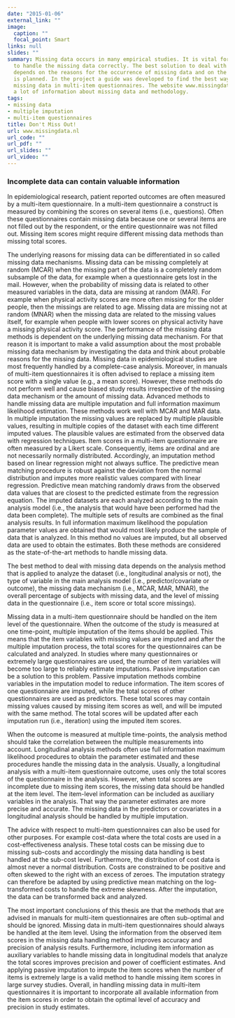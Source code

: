 ```yaml
---
date: "2015-01-06"
external_link: ""
image:
  caption: ""
  focal_point: Smart
links: null
slides: ""
summary: Missing data occurs in many empirical studies. It is vital for study results
  to handle the missing data correctly. The best solution to deal with missing data
  depends on the reasons for the occurrence of missing data and on the analysis that
  is planned. In the project a guide was developed to find the best way to deal with
  missing data in multi-item questionnaires. The website www.missingdata.nl also provides
  a lot of information about missing data and methodology.
tags:
- missing data
- multiple imputation
- multi-item questionnaires
title: Don't Miss Out!
url: www.missingdata.nl
url_code: ""
url_pdf: ""
url_slides: ""
url_video: ""
---
```


### Incomplete data can contain valuable information

In epidemiological research, patient reported outcomes are often measured by a multi-item questionnaire. In a multi-item questionnaire a construct is measured by combining the scores on several items (i.e., questions). Often these questionnaires contain missing data because one or several items are not filled out by the respondent, or the entire questionnaire was not filled out. Missing item scores might require different missing data methods than missing total scores. 

The underlying reasons for missing data can be differentiated in so called missing data mechanisms. Missing data can be missing completely at random (MCAR) when the missing part of the data is a completely random subsample of the data, for example when a questionnaire gets lost in the mail. However, when the probability of missing data is related to other measured variables in the data, data are missing at random (MAR). For example when physical activity scores are more often missing for the older people, then the missings are related to age. Missing data are missing not at random (MNAR) when the missing data are related to the missing values itself, for example when people with lower scores on physical activity have a missing physical activity score. The performance of the missing data methods is dependent on the underlying missing data mechanism. For that reason it is important to make a valid assumption about the most probable missing data mechanism by investigating the data and think about probable reasons for the missing data. 
Missing data in epidemiological studies are most frequently handled by a complete-case analysis. Moreover, in manuals of multi-item questionnaires it is often advised to replace a missing item score with a single value (e.g., a mean score). However, these methods do not perform well and cause biased study results irrespective of the missing data mechanism or the amount of missing data. Advanced methods to handle missing data are multiple imputation and full information maximum likelihood estimation. These methods work well with MCAR and MAR data. In multiple imputation the missing values are replaced by multiple plausible values, resulting in multiple copies of the dataset with each time different imputed values. The plausible values are estimated from the observed data with regression techniques. Item scores in a multi-item questionnaire are often measured by a Likert scale. Consequently, items are ordinal and are not necessarily normally distributed. Accordingly, an imputation method based on linear regression might not always suffice. The predictive mean matching procedure is robust against the deviation from the normal distribution and imputes more realistic values compared with linear regression. Predictive mean matching randomly draws from the observed data values that are closest to the predicted estimate from the regression equation. The imputed datasets are each analyzed according to the main analysis model (i.e., the analysis that would have been performed had the data been complete). The multiple sets of results are combined as the final analysis results. In full information maximum likelihood the population parameter values are obtained that would most likely produce the sample of data that is analyzed. In this method no values are imputed, but all observed data are used to obtain the estimates. Both these methods are considered as the state-of-the-art methods to handle missing data. 

The best method to deal with missing data depends on the analysis method that is applied to analyze the dataset (i.e., longitudinal analysis or not), the type of variable in the main analysis model (i.e., predictor/covariate or outcome), the missing data mechanism (i.e., MCAR, MAR, MNAR), the overall percentage of subjects with missing data, and the level of missing data in the questionnaire (i.e., item score or total score missings). 

Missing data in a multi-item questionnaire should be handled on the item level of the questionnaire. When the outcome of the study is measured at one time-point, multiple imputation of the items should be applied. This means that the item variables with missing values are imputed and after the multiple imputation process, the total scores for the questionnaires can be calculated and analyzed. 
In studies where many questionnaires or extremely large questionnaires are used, the number of item variables will become too large to reliably estimate imputations. Passive imputation can be a solution to this problem. Passive imputation methods combine variables in the imputation model to reduce information. The item scores of one questionnaire are imputed, while the total scores of other questionnaires are used as predictors. These total scores may contain missing values caused by missing item scores as well, and will be imputed with the same method. The total scores will be updated after each imputation run (i.e., iteration) using the imputed item scores.

When the outcome is measured at multiple time-points, the analysis method should take the correlation between the multiple measurements into account. Longitudinal analysis methods often use full information maximum likelihood procedures to obtain the parameter estimated and these procedures handle the missing data in the analysis. Usually, a longitudinal analysis with a multi-item questionnaire outcome, uses only the total scores of the questionnaire in the analysis. However, when total scores are incomplete due to missing item scores, the missing data should be handled at the item level. The item-level information can be included as auxiliary variables in the analysis. That way the parameter estimates are more precise and accurate. The missing data in the predictors or covariates in a longitudinal analysis should be handled by multiple imputation.

The advice with respect to multi-item questionnaires can also be used for other purposes. For example cost-data where the total costs are used in a cost-effectiveness analysis. These total costs can be missing due to missing sub-costs and accordingly the missing data handling is best handled at the sub-cost level. Furthermore, the distribution of cost data is almost never a normal distribution. Costs are constrained to be positive and often skewed to the right with an excess of zeroes. The imputation strategy can therefore be adapted by using predictive mean matching on the log-transformed costs to handle the extreme skewness. After the imputation, the data can be transformed back and analyzed.

The most important conclusions of this thesis are that the methods that are advised in manuals for multi-item questionnaires are often sub-optimal and should be ignored. Missing data in multi-item questionnaires should always be handled at the item level. Using the information from the observed item scores in the missing data handling method improves accuracy and precision of analysis results. Furthermore, including item information as auxiliary variables to handle missing data in longitudinal models that analyze the total scores improves precision and power of coefficient estimates. And applying passive imputation to impute the item scores when the number of items is extremely large is a valid method to handle missing item scores in large survey studies. 
Overall, in handling missing data in multi-item questionnaires it is important to incorporate all available information from the item scores in order to obtain the optimal level of accuracy and precision in study estimates.

